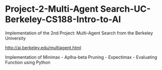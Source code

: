# Project-2-Multi-Agent Search-UC-Berkeley-CS188-Intro-to-AI
Implementation of the 2nd Project: Multi-Agent Search from the Berkeley University

http://ai.berkeley.edu/multiagent.html

Implementation of Minimax - Aplha-beta Pruning - Expectimax - Evaluating Function using Python
